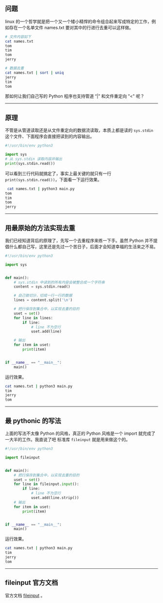 ## 问题
linux 的一个哲学就是把一个又一个矮小精悍的命令组合起来写成特定的工作，例如存在一个名单文件 names.txt 要对其中的行进行去重可以这样做。
```bash
# 文件内容如下
cat names.txt 
tom
tim
tom
jerry

# 数据去重
cat names.txt | sort | uniq
jerry
tim
tom
```

那如何让我们自己写的 Python 程序也支持管道 “|” 和文件重定向 "<" 呢？

---


## 原理
不管是从管道读取还是从文件重定向的数据流读取，本质上都是读的 `sys.stdin` 这个文件、下面程序会直接把读到的内容输出。
```python
#!/usr/bin/env python3

import sys
# 从 sys.stdin 读取内容并输出
print(sys.stdin.read())

```
可以看到三行代码就搞定了，事实上最关键的就只有一行 `print(sys.stdin.read())`，下面看一下运行效果。
```bash
 cat names.txt | python3 main.py 
tom
tim
tom
jerry

```

---

## 用最原始的方法实现去重
我们已经知道背后的原理了，先写一个去重程序来练一下手。虽然 Python 并不提倡什么都自己写，这里还是先过一个苦日子，后面才会知道幸福的生活来之不易。
```python
#!/usr/bin/env python3

import sys


def main():
    # sys.stdin 中读到的所有内容会被整合成一个字符串
    content = sys.stdin.read()

    # 自己做切分，切成一行一行的数据
    lines = content.split('\n')

    # 把行保存到集合中，以实现去重的目的
    uset = set()
    for line in lines:
        if line:
            # line 不为空行
            uset.add(line)

    # 输出
    for item in uset:
        print(item)


if __name__ == "__main__":
    main()

```

运行效果。

```bash
cat names.txt | python3 main.py 
tim
jerry
tom
```

---

## 最 pythonic 的写法
上面的写法不太像 Python 的风格，真正的 Python 风格是一个 import 就完成了一大半的工作。我直说了吧 标准库 `fileinput` 就是用来做这个的。
```python
#!/usr/bin/env python3

import fileinput


def main():
    # 把行保存到集合中，以实现去重的目的
    uset = set()
    for line in fileinput.input():
        if line:
            # line 不为空行
            uset.add(line.strip())
    # 输出
    for item in uset:
        print(item)


if __name__ == "__main__":
    main()
```
运行效果。
```bash
cat names.txt | python3 main.py 
tim
jerry
tom
```

---

## fileinput 官方文档
官方文档 [fileinput](https://docs.python.org/3.8/library/fileinput.html) 。